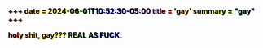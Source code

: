 +++
date = 2024-06-01T10:52:30-05:00
title = 'gay'
summary = "gay"
+++

holy shit, gay??? REAL AS FUCK.

<style>
body {
    --color-primary-1: oklch(74.77% 0.162 1.99);
    --color-primary-2: oklch(64.77% 0.162 1.99);
    --color-primary-3: oklch(54.77% 0.162 1.99);
    --color-primary-4: oklch(44.77% 0.162 1.99);
    --color-primary-5: oklch(34.77% 0.162 1.99);

    --color-secondary-5: oklch(80% 0.1 234);
    --color-secondary-4: oklch(65% 0.1 234);
    --color-secondary-3: oklch(50% 0.1 234);
    --color-secondary-2: oklch(35% 0.1 234);
    --color-secondary-1: oklch(20% 0.1 234);
}

p,h1,h2,h3,h4,time {
    background-image: linear-gradient(to left, violet, indigo, blue, green, yellow, orange, red);
    background-size: 300px 100px;
    -webkit-background-clip: text;
    color: transparent;
    font-weight: bold;
    text-shadow: -1px -1px black;
}

@media (prefers-color-scheme: light) {
    body {
        --color-secondary-5: oklch(80% 0.1 234);
        --color-secondary-4: oklch(65% 0.1 234);
        --color-secondary-3: oklch(50% 0.1 234);
        --color-secondary-2: oklch(35% 0.1 234);
        --color-secondary-1: oklch(20% 0.1 234);
    }
}
</style>